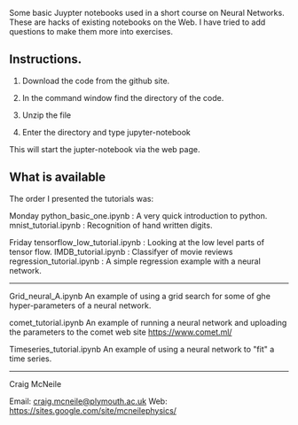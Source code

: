 Some basic Juypter notebooks used in a short course on Neural Networks.
These are hacks of existing notebooks on the Web. I have tried
to add questions to make them more into exercises.

Instructions.
-------------

1) Download the code from the github site. 

2) In the command window find the directory of the code. 

3) Unzip the file

4) Enter the directory and type
   jupyter-notebook 

This will start the jupter-notebook via the web page.

What is available
-----------------
The order I presented the tutorials was:

Monday
python_basic_one.ipynb : A very quick introduction to python.
mnist_tutorial.ipynb   : Recognition of hand written digits.

Friday
tensorflow_low_tutorial.ipynb : Looking at the low level parts of tensor flow.
IMDB_tutorial.ipynb : Classifyer of movie reviews
regression_tutorial.ipynb :  A simple regression example with a neural network.

***

Grid_neural_A.ipynb An example of using a grid search for some of ghe hyper-parameters
                    of a neural network.

comet_tutorial.ipynb An example of running a neural network and uploading the parameters
                     to the comet web site  https://www.comet.ml/

Timeseries_tutorial.ipynb An example of using a neural network to "fit" a time series.

---------------
Craig McNeile

Email: craig.mcneile@plymouth.ac.uk
Web: https://sites.google.com/site/mcneilephysics/